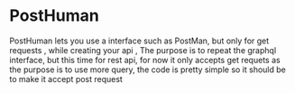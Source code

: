 <h1>PostHuman</h1>
<p>PostHuman lets you use a interface such as PostMan, but only for get requests , while creating your api , The purpose is to repeat the graphql interface, but this time for rest api, for now it only accepts get requets as the purpose is to use more query, the code is pretty simple so it should be to make it accept post request</p>

